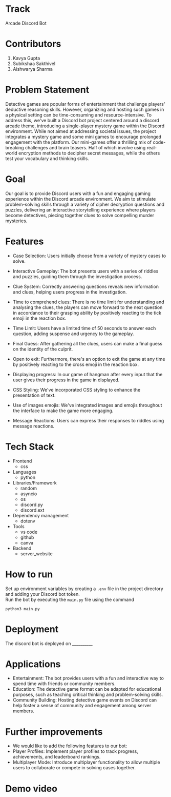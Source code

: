 # Track
Arcade Discord Bot

# Contributors

1.  Kavya Gupta
2.  Subikshaa Sakthivel
3.  Aishwarya Sharma

# Problem Statement
Detective games are popular forms of entertainment that challenge players' deductive reasoning skills. However, organizing and hosting such games in a physical setting can be time-consuming and resource-intensive. To address this, we've built a Discord bot project centered around a discord arcade theme, introducing a single-player mystery game within the Discord environment. While not aimed at addressing societal issues, the project integrates a mystery game and some mini games to encourage prolonged engagement with the platform. Our mini-games offer a thrilling mix of code-breaking challenges and brain teasers. Half of which involve using real-world encryption methods to decipher secret messages, while the others test your vocabulary and thinking skills.


# Goal
Our goal is to provide Discord users with a fun and engaging gaming experience within the Discord arcade environment. We aim to stimulate problem-solving skills through a variety of cipher decryption questions and puzzles, delivering an interactive storytelling experience where players become detectives, piecing together clues to solve compelling murder mysteries.

# Features
* Case Selection: Users initially choose from a variety of mystery cases to solve.
* Interactive Gameplay: The bot presents users with a series of riddles and puzzles, guiding them through the investigation process.
* Clue System: Correctly answering questions reveals new information and clues, helping users progress in the investigation.
* Time to comprehend clues: There is no time limit for understanding and analysing the clues, the players can move forward to the next question in accordance to their grasping ability by positively reacting to the tick emoji in the reaction box.
* Time Limit: Users have a limited time of 50 seconds to answer each question, adding suspense and urgency to the gameplay.
* Final Guess: After gathering all the clues, users can make a final guess on the identity of the culprit.
* Open to exit: Furthermore, there's an option to exit the game at any time by positively reacting to the cross emoji in the reaction box.
* Displaying progress: In our game of hangman after every input that the user gives their progress in the game in displayed.

* CSS Styling: We've incorporated CSS styling to enhance the presentation of text.
* Use of images emojis: We've integrated images and emojis throughout the interface to make the game more engaging.
* Message Reactions: Users can express their responses to riddles using message reactions.

# Tech Stack
* Frontend
  * css
* Languages
  * python
* Libraries/Framework
  * random
  * asyncio
  * os
  * discord.py
  * discord.ext
* Dependency management
  * dotenv
* Tools
  * vs code
  * github
  * canva
* Backend
  * server_website

# How to run
Set up environment variables by creating a `.env` file in the project directory and adding your Discord bot token.<br/>
Run the bot by executing the `main.py` file using the command
```
python3 main.py
```

# Deployment
The discord bot is deployed on __________

# Applications
* Entertainment: The bot provides users with a fun and interactive way to spend time with friends or community members.
* Education: The detective game format can be adapted for educational purposes, such as teaching critical thinking and problem-solving skills.
* Community Building: Hosting detective game events on Discord can help foster a sense of community and engagement among server members.

# Further improvements
* We would like to add the following features to our bot:
* Player Profiles: Implement player profiles to track progress, achievements, and leaderboard rankings.
* Multiplayer Mode: Introduce multiplayer functionality to allow multiple users to collaborate or compete in solving cases together.

# Demo video

